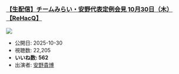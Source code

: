### [【生配信】チームみらい・安野代表定例会見 10月30日（木）【ReHacQ】](https://www.youtube.com/watch?v=JKaBYlIMo2Y)
[![](https://img.youtube.com/vi/JKaBYlIMo2Y/sddefault.jpg)](https://www.youtube.com/watch?v=JKaBYlIMo2Y)
-   公開日: 2025-10-30
-   視聴数: 22,205
-   **いいね数: 562**
-   出演者: [安野貴博](/rehacq_fan/people/安野貴博 "wikilink")
